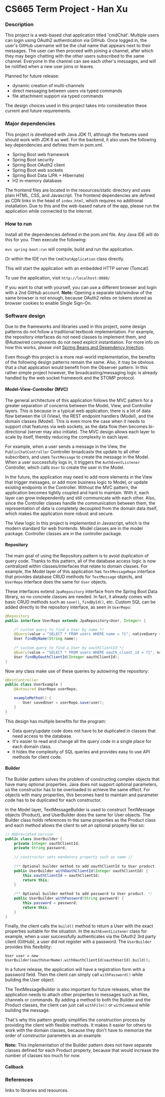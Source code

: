 # CS665 Term Project - Han Xu


### Description

This project is a web-based chat application titled 'cmdChat'. Multiple users can login using OAuth2 authentication via GitHub. Once logged in, the user's GitHub username will be the chat name that appears next to their messages. The user can then proceed with joining a channel, after which they may begin chatting with the other users subscribed to the same channel. Everyone in the channel can see each other's messages, and will be notified when a new user joins or leaves.

Planned for future release:
- dynamic creation of multi-channels
- direct messaging between users via typed commands
- file attachment support via typed commands
    
The design choices used in this project takes into consideration these current and future requirements.


### Major dependencies

This project is developed with Java JDK 11, although the features used should work with JDK 8 as well. For the backend, it also uses the following key dependencies and defines them in pom.xml.

- Spring Boot web framework
- Spring Boot security 
- Spring Boot OAuth2 client
- Spring Boot web sockets
- Spring Boot Data (JPA + Hibernate)
- H2 in-memory database

The frontend files are located in the resources/static directory and uses plain HTML, CSS, and Javascript. The frontend dependencies are defined as CDN links in the head of `index.html`, which requires no additional installation. Due to this and the web-based nature of the app, please run the application while connected to the internet.


### How to run

Install all the dependencies defined in the pom.xml file. Any Java IDE will do this for you. Then execute the following:

`mvn spring-boot:run` will compile, build and run the application.

Or within the IDE run the `CmdChatApplication` class directly.

This will start the application with an embedded HTTP server (Tomcat).

To use the application, visit `http://localhost:8080/`

If you want to chat with yourself, you can use a different browser and login with a 2nd GitHub account. **Note:** Opening a separate tab/window of the same browser is not enough, because OAuth2 relies on tokens stored as browser cookies to enable Single Sign-On.


### Software design

Due to the frameworks and libraries used in this project, some design patterns do not follow a traditional textbook implementation. For example, the repository interfaces do not need classes to implement them, and @Autowired components do not need explicit instantiation. For more info on how this works, please visit [Spring Beans and Dependency Injection](https://docs.spring.io/spring-boot/docs/current/reference/html/using-spring-boot.html#using-boot-spring-beans-and-dependency-injection).

Even though this project is a more real-world implementation, the benefits of the following design patterns remain the same. Also, it may be obvious that a chat application would benefit from the Observer pattern. In this rather simple project however, the broadcasting/messaging logic is already handled by the web socket framework and the STOMP protocol.

#### Model-View-Controller (MVC)

The general architecture of this application follows the MVC pattern for a greater separation of concerns between the Model, View, and Controller layers. This is because in a typical web application, there is a lot of data flow between the UI (View), the REST endpoint handlers (Model), and the domain classes (Model). This is even more the case when it needs to support chat features via web sockets, as the data flow then becomes bi-directional (server may also initiate). The MVC design allows each layer to scale by itself, thereby reducing the complexity in each layer.

For example, when a user sends a message in the View, the `PublicChatController` Controller broadcasts the update to all other subscribers, and uses `TextMessage` to create the message in the Model. When a user successfully logs in, it triggers the `AuthEventListener` Controller, which calls `User` to create the user in the Model.

In the future, the application may need to add more elements in the View that trigger messages, or add more business logic to Model, or update existing endpoints in the Controller. Without the MVC pattern, the application becomes tightly coupled and hard to maintain. With it, each layer can grow independently and still communicate with each other. Also, since the Controller classes handle the communication between them, the representation of data is completely decoupled from the domain data itself, which makes the application more robust and secure.

The View logic in this project is implemented in Javascript, which is the modern standard for web frontends. Model classes are in the model package. Controller classes are in the controller package.

#### Repository

The main goal of using the Repository pattern is to avoid duplication of query code. Thanks to this pattern, all of the database access logic is now centralized within classes/interfaces that relate to domain classes. For example, the Model layer of this application has `TextMessageRepo` interface that provides database CRUD methods for `TextMessage` objects, and `UserRepo` interface does the same for `User` objects. 

These interfaces extend `JpaRepository` interface from the Spring Boot Data library, so no concrete classes are needed. In fact, it already comes with basic CRUD methods such as `save()`, `findById()`, etc. Custom SQL can be added directly to the repository interface, as seen in `UserRepo`:

```java
@Repository
public interface UserRepo extends JpaRepository<User, Integer> {

    /* custom query to find a User by name */
    @Query(value = "SELECT * FROM users WHERE name = ?1", nativeQuery = true)
    User findByName(String name);
    
    /* custom query to find a User by oauthClientId */
    @Query(value = "SELECT * FROM users WHERE oauth_client_id = ?1", nativeQuery = true)
    User findByOauthClientId(Integer oauthClientId);
}
```

Now any class make use of these queries by autowiring the repository:

```java
@RestController
public class UserExample {
    @Autowired UserRepo userRepo;

    exampleMethod() {
        User savedUser = userRepo.save(user);
    }
}
```

This design has multiple benefits for the program:
- Data query/update code does not have to be duplicated in classes that need access to the database.
- It's easier to read and change all the query code in a single place for each domain class.
- It hides the complexity of SQL queries and provides easy to use API methods for client code.

#### Builder

The Builder pattern solves the problem of constructing complex objects that have many optional properties. Java does not support optional parameters, so the constructor has to be overloaded to achieve the same effect. For objects with many properties, this becomes hard to maintain and parameter code has to be duplicated for each constructor.

In the Model layer, TextMessageBuilder is used to construct TextMessage objects (Product), and UserBuilder does the same for User objects. The Builder class holds references to the same properties as the Product class and each method allows the client to set an optional property like so:

```java
// Abbreviated version
public class UserBuilder {
    private Integer oauthClientId;
    private String password;
    
    // constructor sets mandatory property such as name //
    
    /** Optional builder method to add oauthClientId to User product. */
    public UserBuilder withOauthClientId(Integer oauthClientId) {
        this.oauthClientId = oauthClientId;
        return this;
    }
    
    /** Optional builder method to add password to User product. */
    public UserBuilder withPassword(String password) {
        this.password = password;
        return this;
    }
}
```

Finally, the client calls the `build()` method to return a User with the exact properties suitable for the situation. In the `AuthEventListener` class for example, when a user successfully authenticates via the OAuth2 3rd party client (GitHub), a user did not register with a password. The `UserBuilder` provides this flexibility:

```
User user = new UserBuilder(oauthUserName).withOauthClientId(oauthUserId).build();
```

In a future release, the application will have a registration form with a password field. Then the client can simply call `withPassword()` while building the User object. 
 
 The TextMessageBuilder is also important for future releases, when the application needs to attach other properties to messages such as files, channels or commands. By adding a method to both the Builder and the Product classes, the client can just call `withFile()` or `withCommand` while building the message.
 
 That's why this pattern greatly simplifies the construction process by providing the client with flexible methods. It makes it easier for others to work with the domain classes, because they don't have to memorize the order of constructor parameters as an example. 

**Note:** This implementation of the Builder pattern does not have separate classes defined for each Product property, because that would increase the number of classes too much for now.

#### Callback

### References

links to libraries and resources.